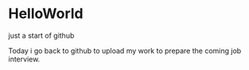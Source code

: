 # HelloWorld
just a start of github

Today i go back to github to upload my work to prepare the coming job interview.
